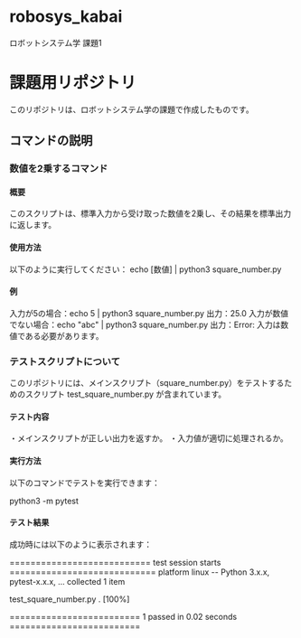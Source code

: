 # robosys_kabai
ロボットシステム学 課題1
# 課題用リポジトリ

このリポジトリは、ロボットシステム学の課題で作成したものです。

## コマンドの説明

### 数値を2乗するコマンド

#### 概要
このスクリプトは、標準入力から受け取った数値を2乗し、その結果を標準出力に返します。

#### 使用方法
以下のように実行してください：
echo [数値] | python3 square_number.py

#### 例
入力が5の場合：echo 5 | python3 square_number.py
出力：25.0
入力が数値でない場合：echo "abc" | python3 square_number.py
出力：Error: 入力は数値である必要があります。

### テストスクリプトについて

このリポジトリには、メインスクリプト（square_number.py）をテストするためのスクリプト test_square_number.py が含まれています。
#### テスト内容
・メインスクリプトが正しい出力を返すか。
・入力値が適切に処理されるか。

#### 実行方法
以下のコマンドでテストを実行できます：

python3 -m pytest

#### テスト結果 
成功時には以下のように表示されます：

=========================== test session starts ============================
platform linux -- Python 3.x.x, pytest-x.x.x, ...
collected 1 item

test_square_number.py .                                              [100%]

========================= 1 passed in 0.02 seconds =========================
